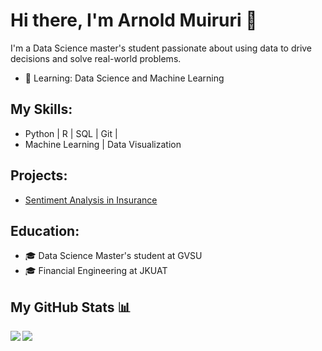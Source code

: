 # Hi there, I'm Arnold Muiruri 👋

I'm a Data Science master's student passionate about using data to drive decisions and solve real-world problems. 

- 🌱 Learning: Data Science and Machine Learning 

## My Skills:
- Python | R | SQL | Git | 
- Machine Learning | Data Visualization 

## Projects:
- [Sentiment Analysis in Insurance](https://github.com/arnoldmuiruri/insurance_sentiment_analysis)

## Education:
- 🎓 Data Science Master's student at GVSU
- 🎓 Financial Engineering at JKUAT 

## My GitHub Stats 📊
<a href="https://github.com/anuraghazra/github-readme-stats">
<img align="left" src="https://github-readme-stats.vercel.app/api?username=arnoldmuiruri&count_private=true&show_icons=true" />
</a>
<a href="https://github.com/anuraghazra/convoychat">
<img align="center" src="https://github-readme-stats.vercel.app/api/top-langs/?username=arnoldmuiruri" />
</a>

